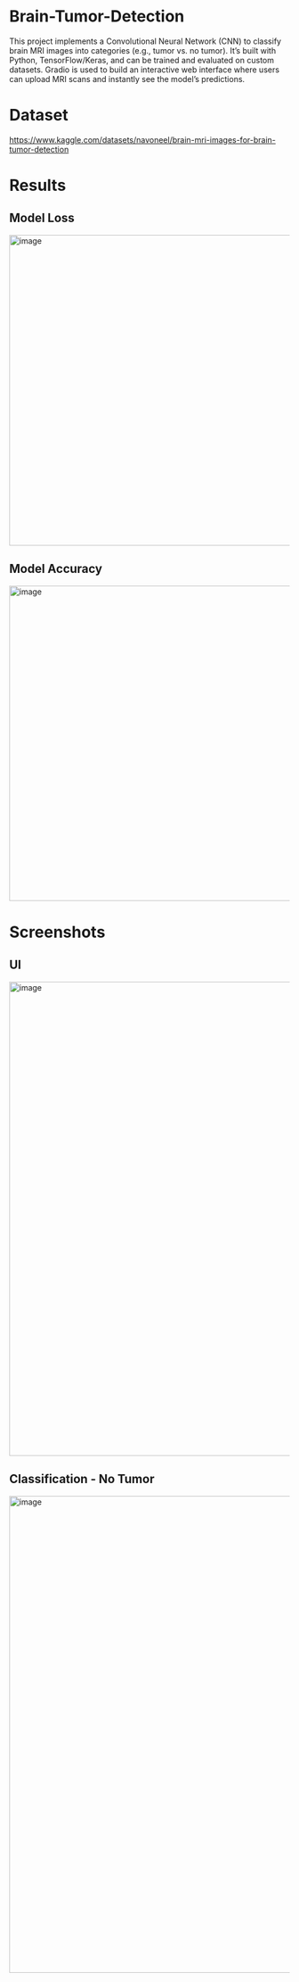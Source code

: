 # Brain-Tumor-Detection

This project implements a Convolutional Neural Network (CNN) to classify brain MRI images into categories (e.g., tumor vs. no tumor). It’s built with Python, TensorFlow/Keras, and can be trained and evaluated on custom datasets. Gradio is used to build an interactive web interface where users can upload MRI scans and instantly see the model’s predictions.

# Dataset 

https://www.kaggle.com/datasets/navoneel/brain-mri-images-for-brain-tumor-detection

# Results

## Model Loss

<img width="716" height="557" alt="image" src="https://github.com/user-attachments/assets/7de2e892-6b57-4969-b542-9114502de3ad" />

## Model Accuracy

<img width="711" height="565" alt="image" src="https://github.com/user-attachments/assets/6f1bfce5-1406-46f6-b753-fb3c00261222" />

# Screenshots

## UI
<img width="1885" height="850" alt="image" src="https://github.com/user-attachments/assets/65d6eb62-a43a-4fe5-9145-f2bb968de097" />

## Classification - No Tumor
<img width="1894" height="855" alt="image" src="https://github.com/user-attachments/assets/3ffb2903-e137-4eeb-90cf-44601950b6ce" />

